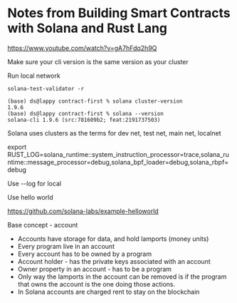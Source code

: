 # Notes from Building Smart Contracts with Solana and Rust Lang

https://www.youtube.com/watch?v=gA7hFdq2h9Q

Make sure your cli version is the same version as your cluster

Run local network

```
solana-test-validator -r 
```

```
(base) ds@lappy contract-first % solana cluster-version
1.9.6
(base) ds@lappy contract-first % solana --version
solana-cli 1.9.6 (src:781609b2; feat:2191737503)
```

Solana uses clusters as the terms for dev net, test net, main net, localnet

export RUST_LOG=solana_runtime::system_instruction_processor=trace,solana_runtime::message_processor=debug,solana_bpf_loader=debug,solana_rbpf=debug

Use --log for local

Use hello world

https://github.com/solana-labs/example-helloworld

Base concept - account

* Accounts have storage for data, and hold lamports (money units)
* Every program live in an account
* Every account has to be owned by a program
* Account holder - has the private keys associated with an account
* Owner property in an account - has to be a program
* Only way the lamports in the account can be removed is if the program that owns the account is the one doing those actions.
* In Solana accounts are charged rent to stay on the blockchain

